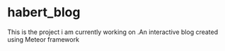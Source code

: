 # habert_blog
This is the project i am currently working on .An interactive blog  created using Meteor framework
